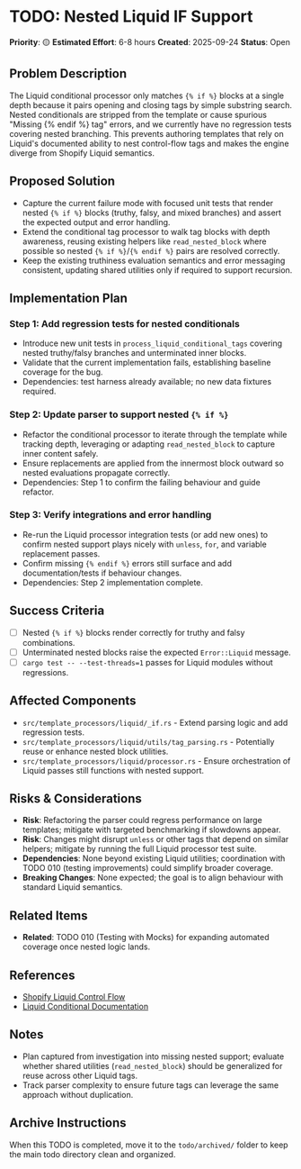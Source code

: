 # TODO: Nested Liquid IF Support

**Priority**: 🟡
**Estimated Effort**: 6-8 hours
**Created**: 2025-09-24
**Status**: Open

## Problem Description

The Liquid conditional processor only matches `{% if %}` blocks at a single depth because it pairs opening and closing tags by simple substring search. Nested conditionals are stripped from the template or cause spurious "Missing {% endif %} tag" errors, and we currently have no regression tests covering nested branching. This prevents authoring templates that rely on Liquid's documented ability to nest control-flow tags and makes the engine diverge from Shopify Liquid semantics.

## Proposed Solution

- Capture the current failure mode with focused unit tests that render nested `{% if %}` blocks (truthy, falsy, and mixed branches) and assert the expected output and error handling.
- Extend the conditional tag processor to walk tag blocks with depth awareness, reusing existing helpers like `read_nested_block` where possible so nested `{% if %}`/`{% endif %}` pairs are resolved correctly.
- Keep the existing truthiness evaluation semantics and error messaging consistent, updating shared utilities only if required to support recursion.

## Implementation Plan

### Step 1: Add regression tests for nested conditionals
- Introduce new unit tests in `process_liquid_conditional_tags` covering nested truthy/falsy branches and unterminated inner blocks.
- Validate that the current implementation fails, establishing baseline coverage for the bug.
- Dependencies: test harness already available; no new data fixtures required.

### Step 2: Update parser to support nested `{% if %}`
- Refactor the conditional processor to iterate through the template while tracking depth, leveraging or adapting `read_nested_block` to capture inner content safely.
- Ensure replacements are applied from the innermost block outward so nested evaluations propagate correctly.
- Dependencies: Step 1 to confirm the failing behaviour and guide refactor.

### Step 3: Verify integrations and error handling
- Re-run the Liquid processor integration tests (or add new ones) to confirm nested support plays nicely with `unless`, `for`, and variable replacement passes.
- Confirm missing `{% endif %}` errors still surface and add documentation/tests if behaviour changes.
- Dependencies: Step 2 implementation complete.

## Success Criteria

- [ ] Nested `{% if %}` blocks render correctly for truthy and falsy combinations.
- [ ] Unterminated nested blocks raise the expected `Error::Liquid` message.
- [ ] `cargo test -- --test-threads=1` passes for Liquid modules without regressions.

## Affected Components

- `src/template_processors/liquid/_if.rs` - Extend parsing logic and add regression tests.
- `src/template_processors/liquid/utils/tag_parsing.rs` - Potentially reuse or enhance nested block utilities.
- `src/template_processors/liquid/processor.rs` - Ensure orchestration of Liquid passes still functions with nested support.

## Risks & Considerations

- **Risk**: Refactoring the parser could regress performance on large templates; mitigate with targeted benchmarking if slowdowns appear.
- **Risk**: Changes might disrupt `unless` or other tags that depend on similar helpers; mitigate by running the full Liquid processor test suite.
- **Dependencies**: None beyond existing Liquid utilities; coordination with TODO 010 (testing improvements) could simplify broader coverage.
- **Breaking Changes**: None expected; the goal is to align behaviour with standard Liquid semantics.

## Related Items

- **Related**: TODO 010 (Testing with Mocks) for expanding automated coverage once nested logic lands.

## References

- [Shopify Liquid Control Flow](https://shopify.dev/docs/api/liquid/tags/control-flow#if)
- [Liquid Conditional Documentation](https://shopify.github.io/liquid/tags/control-flow/)

## Notes

- Plan captured from investigation into missing nested support; evaluate whether shared utilities (`read_nested_block`) should be generalized for reuse across other Liquid tags.
- Track parser complexity to ensure future tags can leverage the same approach without duplication.

## Archive Instructions

When this TODO is completed, move it to the `todo/archived/` folder to keep the main todo directory clean and organized.
